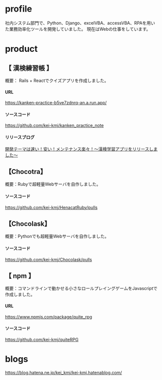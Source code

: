# profile
社内システム部門で、Python、Django、excelVBA、accessVBA、RPAを用いた業務効率化ツールを開発していました。
現在はWebの仕事をしています。

# product
## 【 漢検練習帳 】  
概要： Rails + Reactでクイズアプリを作成しました。

#### URL
https://kanken-practice-b5ve7zdnrq-an.a.run.app/

#### ソースコード
https://github.com/kei-kmj/kanken_practice_note

#### リリースブログ
[開発テーマは速い！安い！メンテナンス楽々！～漢検学習アプリをリリースしました～](https://kei-kmj.hatenablog.com/draft/entry/i7uIn0z1J15X_f6vz54wvxS5mVY)

## 【Chocotra】
概要：Rubyで超軽量Webサーバを自作しました。

#### ソースコード
https://github.com/kei-kmj/HenacatRuby/pulls

## 【Chocolask】
概要：Pythonでも超軽量Webサーバを自作しました。

#### ソースコード
https://github.com/kei-kmj/Chocolask/pulls

## 【 npm 】
概要：コマンドラインで動かせる小さなロールプレイングゲームをJavascriptで作成しました。

#### URL
https://www.npmjs.com/package/quite_rpg

#### ソースコード
https://github.com/kei-kmj/quiteRPG


# blogs
https://blog.hatena.ne.jp/kei_kmj/kei-kmj.hatenablog.com/
